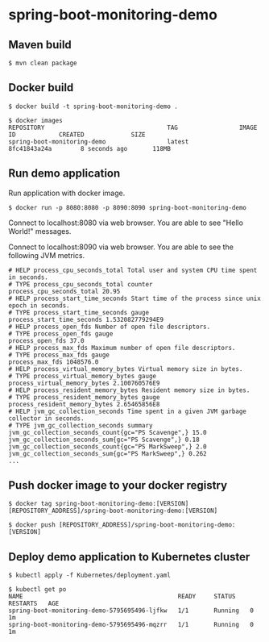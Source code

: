 # spring-boot-monitoring-demo

## Maven build

```
$ mvn clean package
```

## Docker build

```
$ docker build -t spring-boot-monitoring-demo .

$ docker images
REPOSITORY                                  TAG                 IMAGE ID            CREATED             SIZE
spring-boot-monitoring-demo                 latest              8fc41843a24a        8 seconds ago       118MB
```

## Run demo application

Run application with docker image.

```
$ docker run -p 8080:8080 -p 8090:8090 spring-boot-monitoring-demo
```

Connect to localhost:8080 via web browser. You are able to see "Hello World!" messages.

Connect to localhost:8090 via web browser. You are able to see the following JVM metrics.

```
# HELP process_cpu_seconds_total Total user and system CPU time spent in seconds.
# TYPE process_cpu_seconds_total counter
process_cpu_seconds_total 20.95
# HELP process_start_time_seconds Start time of the process since unix epoch in seconds.
# TYPE process_start_time_seconds gauge
process_start_time_seconds 1.532082779294E9
# HELP process_open_fds Number of open file descriptors.
# TYPE process_open_fds gauge
process_open_fds 37.0
# HELP process_max_fds Maximum number of open file descriptors.
# TYPE process_max_fds gauge
process_max_fds 1048576.0
# HELP process_virtual_memory_bytes Virtual memory size in bytes.
# TYPE process_virtual_memory_bytes gauge
process_virtual_memory_bytes 2.100760576E9
# HELP process_resident_memory_bytes Resident memory size in bytes.
# TYPE process_resident_memory_bytes gauge
process_resident_memory_bytes 2.65465856E8
# HELP jvm_gc_collection_seconds Time spent in a given JVM garbage collector in seconds.
# TYPE jvm_gc_collection_seconds summary
jvm_gc_collection_seconds_count{gc="PS Scavenge",} 15.0
jvm_gc_collection_seconds_sum{gc="PS Scavenge",} 0.18
jvm_gc_collection_seconds_count{gc="PS MarkSweep",} 2.0
jvm_gc_collection_seconds_sum{gc="PS MarkSweep",} 0.262
...
```

## Push docker image to your docker registry

```
$ docker tag spring-boot-monitoring-demo:[VERSION] [REPOSITORY_ADDRESS]/spring-boot-monitoring-demo:[VERSION]

$ docker push [REPOSITORY_ADDRESS]/spring-boot-monitoring-demo:[VERSION]
```

## Deploy demo application to Kubernetes cluster

```
$ kubectl apply -f Kubernetes/deployment.yaml

$ kubectl get po
NAME                                           READY     STATUS    RESTARTS   AGE
spring-boot-monitoring-demo-5795695496-ljfkw   1/1       Running   0          1m
spring-boot-monitoring-demo-5795695496-mqzrr   1/1       Running   0          1m
```
